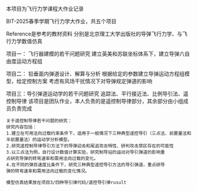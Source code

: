 本项目为飞行力学课程大作业记录

BIT-2025春季学期飞行力学大作业，共五个项目

Reference是参考的教材资料
分别是北京理工大学出版社的导弹飞行力学、与飞行力学数值仿真

项目一： 飞行器建模的若干问题研究
    建立英美和苏联坐标体系下，建立导弹六自由度运动方程组

项目二： 铅垂面内弹道设计、解算与分析
    根据给定的参数建立导弹运动方程组模型，给定控制方案
    考虑有风场干扰情况下对导弹规定弹道的影响

项目三：导引弹道运动学的若干问题研究
    追踪法、平行接近法、比例导引法、遥控制导律
    该项目是团队作业，本人负责的是遥控制导律部分，其余部分由小组成员负责完成
    
    关于遥控制导律若干问题的研究：
    研究内容包括：
    1.建立在可用法向过载约束条件下，适用于一般情况下三种典型遥控导引（三点法、前置量法和半前置量法）的运动学分析模型。
    2.研究遥控制导律导引方法下的导弹迎击和尾追攻击特性、研判攻击禁区存在的可能性
    3.以三点法为例，自行设计数值计算实验，研究制导站的运动对导引弹道的影响重
    点研究导弹的转弯速率和需用法向过载的变化。
    4.在不同的弹目速度比条件下，研究三种典型遥控导引方法的导引弹道，重点研导
    弹的转弯速率和需用法向过载的变化情况。

    模型仿真结果放在项目3/四种导引律代码/遥控导引律rusult